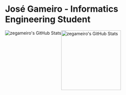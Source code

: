 # José Gameiro - Informatics Engineering Student

<!--
**zegameiro/zegameiro** is a ✨ _special_ ✨ repository because its `README.md` (this file) appears on your GitHub profile.

Here are some ideas to get you started:

- 🔭 I’m currently working on ...
- 🌱 I’m currently learning ...
- 👯 I’m looking to collaborate on ...
- 🤔 I’m looking for help with ...
- 💬 Ask me about ...
- 📫 How to reach me: ...
- 😄 Pronouns: ...
- ⚡ Fun fact: ...
-->
<div style="display: flex; flex-direction: row;">
  
  <img class="img" alt="zegameiro's GitHub Stats" src="https://github-readme-stats-zegameiro-sigma-five.vercel.app/api?username=zegameiro&show_icons=true&theme=aura_dark" />
  
  <img class="img" height=195 alt="zegameiro's GitHub Stats" src="https://github-readme-stats-zegameiro.vercel.app/api/top-langs/?username=zegameiro&langs_count=8&layout=compact&hide=jupyter%20notebook&theme=aura_dark" />

  
  
</div>
